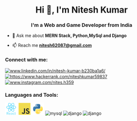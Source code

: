 <h1 align="center">Hi 👋, I'm Nitesh Kumar</h1>
<h3 align="center">I'm a Web and Game Developer from India</h3>

- 💬 Ask me about **MERN Stack, Python,MySql and Django**

- 📫 Reach me **nitesh62087@gmail.com**

<h3 align="left">Connect with me:</h3>
<p align="left">
<a href="https://www.linkedin.com/in/nitesh-kumar-b230ba1a6/" target="blank"><img align="center" src="https://raw.githubusercontent.com/rahuldkjain/github-profile-readme-generator/master/src/images/icons/Social/linked-in-alt.svg" alt="www.linkedin.com/in/nitesh-kumar-b230ba1a6/" height="30" width="40" /></a>
<a href="https://www.hackerrank.com/niteshkumar59837" target="blank"><img align="center" src="https://raw.githubusercontent.com/rahuldkjain/github-profile-readme-generator/master/src/images/icons/Social/hackerrank.svg" alt="https://www.hackerrank.com/niteshkumar59837" height="30" width="40" /></a>
<a href="https://www.instagram.com/nites.h359/?igshid=NGExMmI2YTkyZg%3D%3D" target="blank"><img align="center" src="https://upload.wikimedia.org/wikipedia/commons/thumb/9/96/Instagram.svg/1200px-Instagram.svg.png" alt="www.instagram.com/nites.h359" height="30" width="40" /></a>
</p>

<h3 align="left">Languages and Tools:</h3>
<p align="left">
  <a href="https://reactjs.org/" target="_blank" style="text-decoration:none"> <img src="https://raw.githubusercontent.com/devicons/devicon/master/icons/react/react-original-wordmark.svg" alt="react" width="40" height="40"/> </a>
  <a href="https://developer.mozilla.org/en-US/docs/Web/JavaScript" target="_blank" style="text-decoration:none"> <img src="https://raw.githubusercontent.com/devicons/devicon/master/icons/javascript/javascript-original.svg" alt="javascript" width="40" height="40"/> </a>
  <a href="https://www.python.org" target="_blank" style="text-decoration:none"> <img src="https://raw.githubusercontent.com/devicons/devicon/master/icons/python/python-original.svg" alt="python" width="40" height="40"/> </a>
<a style="text-decoration:none" href="https://www.mysql.com/" target="_blank"> <img src="https://download.logo.wine/logo/MySQL/MySQL-Logo.wine.png" alt="mysql" width="40" height="40"/> </a>
  <a style="text-decoration:none" href="https://www.djangoproject.com/" target="_blank"> <img src="https://www.liblogo.com/img-logo/dj3164d344-django-logo-django-logo-png-transparent-amp-svg-vector-freebie-supply.png" alt="django" width="40" height="40"/> </a>
   <a style="text-decoration:none" href="https://expressjs.com/" target="_blank"> <img src="https://cdn.iconscout.com/icon/free/png-256/free-express-8-1175029.png" alt="django" width="40" height="40"/> </a>
   </p>
